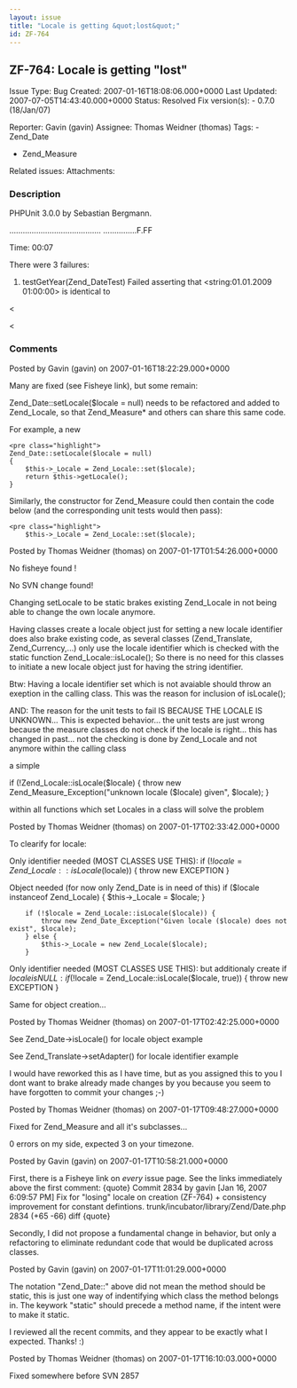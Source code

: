 ```yaml
---
layout: issue
title: "Locale is getting &quot;lost&quot;"
id: ZF-764
---
```


ZF-764: Locale is getting "lost"
--------------------------------

 Issue Type: Bug Created: 2007-01-16T18:08:06.000+0000 Last Updated: 2007-07-05T14:43:40.000+0000 Status: Resolved Fix version(s): - 0.7.0 (18/Jan/07)
 
 Reporter:  Gavin (gavin)  Assignee:  Thomas Weidner (thomas)  Tags: - Zend\_Date
- Zend\_Measure
 
 Related issues: 
 Attachments: 
### Description

PHPUnit 3.0.0 by Sebastian Bergmann.

......................................... ...............F.FF

Time: 00:07

There were 3 failures:

1) testGetYear(Zend\_DateTest) Failed asserting that <string:01.01.2009 01:00:00> is identical to

<

<

 

 

### Comments

Posted by Gavin (gavin) on 2007-01-16T18:22:29.000+0000

Many are fixed (see Fisheye link), but some remain:

Zend\_Date::setLocale($locale = null) needs to be refactored and added to Zend\_Locale, so that Zend\_Measure\* and others can share this same code.

For example, a new

 
    <pre class="highlight">
    Zend_Date::setLocale($locale = null)
    {
        $this->_Locale = Zend_Locale::set($locale);
        return $this->getLocale();
    }


Similarly, the constructor for Zend\_Measure could then contain the code below (and the corresponding unit tests would then pass):

 
    <pre class="highlight">
        $this->_Locale = Zend_Locale::set($locale);


 

 

Posted by Thomas Weidner (thomas) on 2007-01-17T01:54:26.000+0000

No fisheye found !

No SVN change found!

Changing setLocale to be static brakes existing Zend\_Locale in not being able to change the own locale anymore.

Having classes create a locale object just for setting a new locale identifier does also brake existing code, as several classes (Zend\_Translate, Zend\_Currency,...) only use the locale identifier which is checked with the static function Zend\_Locale::isLocale(); So there is no need for this classes to initiate a new locale object just for having the string identifier.

Btw: Having a locale identifier set which is not avaiable should throw an exeption in the calling class. This was the reason for inclusion of isLocale();

AND: The reason for the unit tests to fail IS BECAUSE THE LOCALE IS UNKNOWN... This is expected behavior... the unit tests are just wrong because the measure classes do not check if the locale is right... this has changed in past... not the checking is done by Zend\_Locale and not anymore within the calling class

a simple

if (!Zend\_Locale::isLocale($locale) { throw new Zend\_Measure\_Exception("unknown locale ($locale) given", $locale); }

within all functions which set Locales in a class will solve the problem

 

 

Posted by Thomas Weidner (thomas) on 2007-01-17T02:33:42.000+0000

To clearify for locale:

Only identifier needed (MOST CLASSES USE THIS): if (!$locale = Zend\_Locale::isLocale($locale)) { throw new EXCEPTION }

Object needed (for now only Zend\_Date is in need of this) if ($locale instanceof Zend\_Locale) { $this->\_Locale = $locale; }

 
        if (!$locale = Zend_Locale::isLocale($locale)) {
            throw new Zend_Date_Exception("Given locale ($locale) does not exist", $locale);
        } else {
            $this->_Locale = new Zend_Locale($locale);
        }


Only identifier needed (MOST CLASSES USE THIS): but additionaly create if $locale is NULL: if (!$locale = Zend\_Locale::isLocale($locale, true)) { throw new EXCEPTION }

Same for object creation...

 

 

Posted by Thomas Weidner (thomas) on 2007-01-17T02:42:25.000+0000

See Zend\_Date->isLocale() for locale object example

See Zend\_Translate->setAdapter() for locale identifier example

I would have reworked this as I have time, but as you assigned this to you I dont want to brake already made changes by you because you seem to have forgotten to commit your changes ;-)

 

 

Posted by Thomas Weidner (thomas) on 2007-01-17T09:48:27.000+0000

Fixed for Zend\_Measure and all it's subclasses...

0 errors on my side, expected 3 on your timezone.

 

 

Posted by Gavin (gavin) on 2007-01-17T10:58:21.000+0000

First, there is a Fisheye link on _every_ issue page. See the links immediately above the first comment: {quote} Commit 2834 by gavin [Jan 16, 2007 6:09:57 PM] Fix for "losing" locale on creation (ZF-764) + consistency improvement for constant defintions. trunk/incubator/library/Zend/Date.php 2834 (+65 -66) diff {quote}

Secondly, I did not propose a fundamental change in behavior, but only a refactoring to eliminate redundant code that would be duplicated across classes.

 

 

Posted by Gavin (gavin) on 2007-01-17T11:01:29.000+0000

The notation "Zend\_Date::" above did not mean the method should be static, this is just one way of indentifying which class the method belongs in. The keywork "static" should precede a method name, if the intent were to make it static.

I reviewed all the recent commits, and they appear to be exactly what I expected. Thanks! :)

 

 

Posted by Thomas Weidner (thomas) on 2007-01-17T16:10:03.000+0000

Fixed somewhere before SVN 2857

 

 